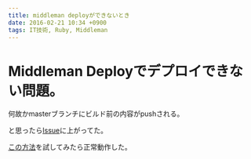 ```yaml
---
title: middleman deployができないとき
date: 2016-02-21 10:34 +0900
tags: IT技術, Ruby, Middleman
---
```


# Middleman Deployでデプロイできない問題。

何故かmasterブランチにビルド前の内容がpushされる。

と思ったら[Issue](https://github.com/middleman-contrib/middleman-deploy/issues/114)に上がってた。

[この方法](https://github.com/middleman-contrib/middleman-deploy/issues/114#issuecomment-168139237)を試してみたら正常動作した。
